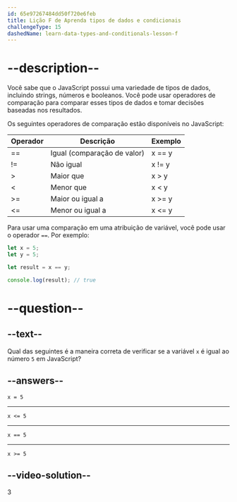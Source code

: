 ```yaml
---
id: 65e97267484dd50f720e6feb
title: Lição F de Aprenda tipos de dados e condicionais
challengeType: 15
dashedName: learn-data-types-and-conditionals-lesson-f
---
```


# --description--

Você sabe que o JavaScript possui uma variedade de tipos de dados, incluindo strings, números e booleanos. Você pode usar operadores de comparação para comparar esses tipos de dados e tomar decisões baseadas nos resultados.

Os seguintes operadores de comparação estão disponíveis no JavaScript:

| Operador | Descrição                   | Exemplo |
| -------- | --------------------------- | ------- |
| ==       | Igual (comparação de valor) | x == y  |
| !=       | Não igual                   | x != y  |
| >        | Maior que                   | x > y   |
| <        | Menor que                   | x < y   |
| >=       | Maior ou igual a            | x >= y  |
| <=       | Menor ou igual a            | x <= y  |

Para usar uma comparação em uma atribuição de variável, você pode usar o operador `==`. Por exemplo:

```javascript
let x = 5;
let y = 5;

let result = x == y;

console.log(result); // true
```


# --question--

## --text--

Qual das seguintes é a maneira correta de verificar se a variável `x` é igual ao número `5` em JavaScript?

## --answers--

`x = 5`

---

`x <= 5`

---

`x == 5`

---

`x >= 5`

## --video-solution--

3
